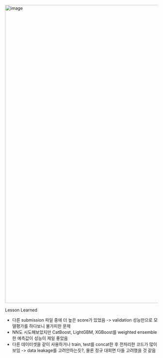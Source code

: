 <img width="982" alt="image" src="https://user-images.githubusercontent.com/49870977/224987483-814f7774-ea91-4b05-bc12-eb5f5e106d24.png">

Lesson Learned
- 다른 submission 파일 중에 더 높은 score가 있었음 -> validation 성능만으로 모델평가를 하다보니 불가피한 문제
- NN도 시도해보았지만 CatBoost, LightGBM, XGBoost를 weighted ensemble한 예측값이 성능이 제일 좋았음
- 다른 데이터셋을 같이 사용하거나 train, test를 concat한 후 전처리한 코드가 많이 보임 -> data leakage를 고려안하는듯?, 물론 정규 대회면 다들 고려했을 것 같음

